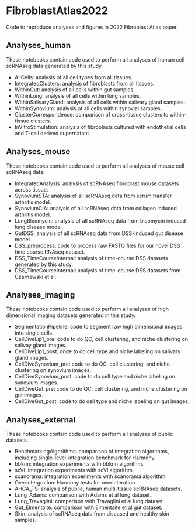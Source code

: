 # FibroblastAtlas2022
Code to reproduce analyses and figures in 2022 Fibroblast Atlas paper. 

## Analyses_human

These notebooks contain code used to perform all analyses of human cell scRNAseq data generated by this study. 

- AllCells: analysis of all cell types from all tissues. 
- IntegratedClusters: analysis of fibroblasts from all tissues. 
- WithinGut: analysis of all cells within gut samples. 
- WithinLung: analysis of all cells within lung samples. 
- WithinSalivaryGland: analysis of all cells within salivary gland samples. 
- WithinSynovium: analysis of all cells within synovial samples. 
- ClusterCorrespondence: comparison of cross-tissue clusters to within-tissue clusters. 
- InVitroStimulation: analysis of fibroblasts cultured with endothelial cells and T-cell derived supernatant. 

## Analyses_mouse

These notebooks contain code used to perform all analyses of mouse cell scRNAseq data. 


- IntegratedAnalysis: analysis of scRNAseq fibroblast mouse datasets across tissue. 
- SynoviumSTA: analysis of all scRNAseq data from serum transfer arthritis model. 
- SynoviumCIA: analysis of all scRNAseq data from collagen induced arthritis model. 
- LungBleomycin: analysis of all scRNAseq data from bleomycin induced lung disease model. 
- GutDSS: analysis of all scRNAseq data from DSS-induced gut disease model. 
- DSS_preprocess: code to process raw FASTQ files for our novel DSS time course RNAseq dataset. 
- DSS_TimeCourseInternal: analysis of time-course DSS datasets generated by this study. 
- DSS_TimeCourseInternal: analysis of time-course DSS datasets from Czarnewski et al. 


## Analyses_imaging

These notebooks contain code used to perform all analyses of high dimensional imaging datasets generated in this study. 

- SegmentationPipeline: code to segment raw high dimensional images into single cells. 
- CellDiveLip1_pre: code to do QC, cell clustering, and niche clustering on salivay gland images. 
- CellDiveLip1_post: code to do cell type and niche labeling on salivary gland images. 
- CellDiveSynovium_pre: code to do QC, cell clustering, and niche clustering on synovium images. 
- CellDiveSynovium_post: code to do cell type and niche labeling on synovium images. 
- CellDiveGut_pre: code to do QC, cell clustering, and niche clustering on gut images. 
- CellDiveGut_post: code to do cell type and niche labeling on gut images. 

## Analyses_external 

These notebooks contain code used to perform all analyses of public datasets. 

- BenchmarkingAlgorithms: comparison of integration algorithms, including single-level-integration benchmark for Harmony. 
- bbknn: integration experiments with bbknn algorithm. 
- scVI: integration experiments with scVI algorithm. 
- scanorama: integration experiments with scanorama algorithm. 
- Overintergration: Harmony tests for overinteration. 
- AHCA_TS: analysis of public, human multi-tissue scRNAseq datasets. 
- Lung_Adams: comparison with Adams et al lung dataset. 
- Lung_Travaglini: comparison with Travaglini et al lung dataset. 
- Gut_Elmentaite: comparison with Elmentaite et al gut dataset. 
- Skin: analysis of scRNAseq data from diseased and healthy skin samples. 
